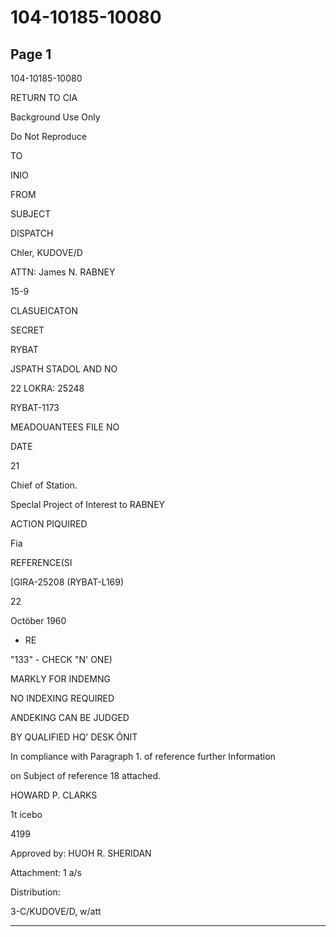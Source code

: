 # 104-10185-10080

## Page 1

104-10185-10080

RETURN TO CIA

Background Use Only

Do Not Reproduce

TO

INIO

FROM

SUBJECT

DISPATCH

Chler, KUDOVE/D

ATTN: James N. RABNEY

15-9

CLASUEICATON

SECRET

RYBAT

JSPATH STADOL AND NO

22 LOKRA: 25248

RYBAT-1173

MEADOUANTEES FILE NO

DATE

21

Chief of Station.

Speclal Project of Interest to RABNEY

ACTION PIQUIRED

Fia

REFERENCE(SI

[GIRA-25208 (RYBAT-L169)

22

Octöber 1960

- RE

"133" - CHECK "N' ONE)

MARKLY FOR INDEMNG

NO INDEXING REQUIRED

ANDEKING CAN BE JUDGED

BY QUALIFIED HQ' DESK ÔNIT

In compliance with Paragraph 1. of reference further Information

on Subject of reference 18 attached.

HOWARD P. CLARKS

1t icebo

4199

Approved by: HUOH R. SHERIDAN

Attachment: 1 a/s

Distribution:

3-C/KUDOVE/D, w/att

---

